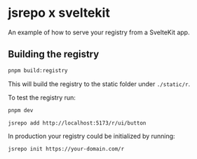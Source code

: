 # jsrepo x sveltekit

An example of how to serve your registry from a SvelteKit app.

## Building the registry

```bash
pnpm build:registry
```

This will build the registry to the static folder under `./static/r`.

To test the registry run:
```bash
pnpm dev

jsrepo add http://localhost:5173/r/ui/button
```

In production your registry could be initialized by running:
```bash
jsrepo init https://your-domain.com/r
```